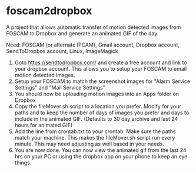 # foscam2dropbox
A project that allows automatic transfer of motion detected images from FOSCAM to Dropbox and generate an animated GIF of the day.

Need: FOSCAM (or alternate IPCAM), Gmail account, Dropbox account, SendToDropbox account, Linux, ImageMagick 

1. Goto https://sendtodropbox.com/ and create a free account and link to your dropbox account. This allows you to setup your FOSCAM to email motion detected images.
2. Setup your FOSCAM to match the screenshot images for "Alarm Service Settings" and "Mail Service Settings"
3. You should now be uploading motion images into an Apps folder on Dropbox
4. Copy the fileMover.sh script to a location you prefer. Modify for your paths and to keep the number of days of images you prefer and days to include in the animated GIF. (Defaults to 30 day archive and last 24 hours for animated GIF)
5. Add the line from crontab.txt to your crontab. Make sure the paths match your machine. This makes the fileMover.sh script run every minute. This may need adjusting as well based in your needs.
6. You are now done. You can now view the animated gif from the last 24 hrs on your PC or using the dropbox app on your phone to keep an eye things.
